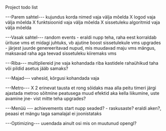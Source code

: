 Project todo list

---Parem sahtel---
kujundus korda
nimed vaja välja mõelda
X logod vaja välja mõelda
X funktsioonid vaja välja mõelda
X sissetuleku algoritmid vaja välja mõelda

---Vasak sahtel---
random events - eraldi nupp teha, raha eest korraldab ürituse vms et midagi juhtuks, vb ajutine boost sissetulekule vms
upgrades - järjest juurde genereeritavad nupud, mis muudavad maju vms mängus, maksavad raha aga teevad sissetuleku kiiremaks vms

---Riba---
multipliereid jne vaja kohandada
riba kastidele rahaühikud taha või pildid
asetus jääb samaks?

---Majad---
vahesid, kõrgusi kohandada vaja

---Metro---
X 2 erinevat tausta et rong sõidaks maa alla peitu
timeri järgi ajastada metroo sõitmine peatusega
muud efektid aka kella liikumine, uste avamine jne- vist mitte teha
upgrades?

---Menüü ---
achievements
start nupp
seaded? - raskusaste?
eraldi aken?, peaasi et mängu taga samalajal ei joonistataks

---Optimizing---
uuendada ainult osi mis on muutunud
opengl?